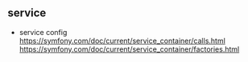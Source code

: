 ## service
- service config  
https://symfony.com/doc/current/service_container/calls.html  
https://symfony.com/doc/current/service_container/factories.html